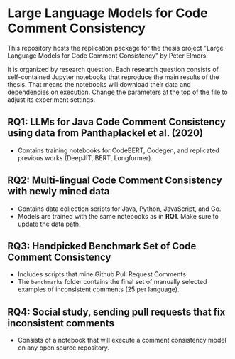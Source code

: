 # Large Language Models for Code Comment Consistency

This repository hosts the replication package for the thesis project "Large Language Models for Code Comment Consistency" by Peter Elmers.

It is organized by research question. Each research question consists of self-contained Jupyter notebooks that reproduce the main results of the thesis.
That means the notebooks will download their data and dependencies on execution.
Change the parameters at the top of the file to adjust its experiment settings.

## RQ1: LLMs for Java Code Comment Consistency using data from Panthaplackel et al. (2020)
- Contains training notebooks for CodeBERT, Codegen, and replicated previous works (DeepJIT, BERT, Longformer).

## RQ2: Multi-lingual Code Comment Consistency with newly mined data
- Contains data collection scripts for Java, Python, JavaScript, and Go.
- Models are trained with the same notebooks as in **RQ1**. Make sure to update the data path.

## RQ3: Handpicked Benchmark Set of Code Comment Consistency
- Includes scripts that mine Github Pull Request Comments
- The `benchmarks` folder contains the final set of manually selected examples of inconsistent comments (25 per language).

## RQ4: Social study, sending pull requests that fix inconsistent comments
- Consists of a notebook that will execute a comment consistency model on any open source repository.
